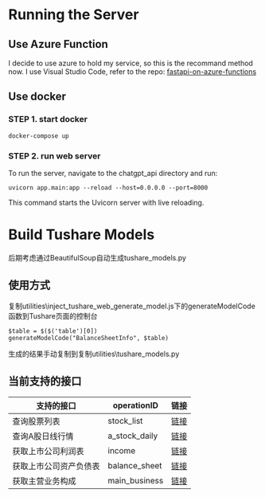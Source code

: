 # Running the Server
## Use Azure Function
I decide to use azure to hold my service, so this is the recommand method now.
I use Visual Studio Code, refer to the repo:
[fastapi-on-azure-functions](https://github.com/Azure-Samples/fastapi-on-azure-functions/) 
## Use docker
### STEP 1. start docker
```
docker-compose up
```
### STEP 2. run web server
To run the server, navigate to the chatgpt_api directory and run:
```
uvicorn app.main:app --reload --host=0.0.0.0 --port=8000
```
This command starts the Uvicorn server with live reloading.

# Build Tushare Models
后期考虑通过BeautifulSoup自动生成tushare_models.py
## 使用方式
复制utilities\inject_tushare_web_generate_model.js下的generateModelCode函数到Tushare页面的控制台
```
$table = $($('table')[0])
generateModelCode("BalanceSheetInfo", $table)
```
生成的结果手动复制到复制utilities\tushare_models.py

## 当前支持的接口
| 支持的接口 | operationID | 链接 |
| ------------- | ----------- | ------------- |
| 查询股票列表 | stock_list | [链接](https://tushare.pro/document/2?doc_id=25) |
| 查询A股日线行情 | a_stock_daily | [链接](https://tushare.pro/document/2?doc_id=27) |
| 获取上市公司利润表 | income | [链接](https://tushare.pro/document/2?doc_id=33) |
| 获取上市公司资产负债表 | balance_sheet | [链接](https://tushare.pro/document/2?doc_id=36) |
| 获取主营业务构成 | main_business | [链接](https://tushare.pro/document/2?doc_id=81) |